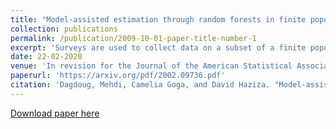 ```yaml
---
title: "Model-assisted estimation through random forests in finite population sampling"
collection: publications
permalink: /publication/2009-10-01-paper-title-number-1
excerpt: 'Surveys are used to collect data on a subset of a finite population. Most often, the interest lies in estimating finite population parameters such as population totals and means. In some surveys, auxiliary information is available at the population level. This information may be incorporated in the estimation procedures to increase their precision. Model-assisted procedures may be based on parametric or nonparametric models. In this paper, we propose a new class of model-assisted procedures based on random forests based on partitions built at the population level as well as at the sample level. We derive associated variance estimators and we establish the theoretical properties of the proposed procedures. A model-calibration procedure that has the ability to handle multiple survey variables is discussed. Finally, the results of a simulation study suggest that the proposed point and estimation procedures perform well in term of bias, efficiency and coverage in a wide variety of settings. '
date: 22-02-2020
venue: 'In revision for the Journal of the American Statistical Association.'
paperurl: 'https://arxiv.org/pdf/2002.09736.pdf'
citation: 'Dagdoug, Mehdi, Camelia Goga, and David Haziza. "Model-assisted estimation through random forests in finite population sampling." arXiv preprint arXiv:2002.09736 (2020).'
---
```

[Download paper here](http://academicpages.github.io/files/paper1.pdf)

